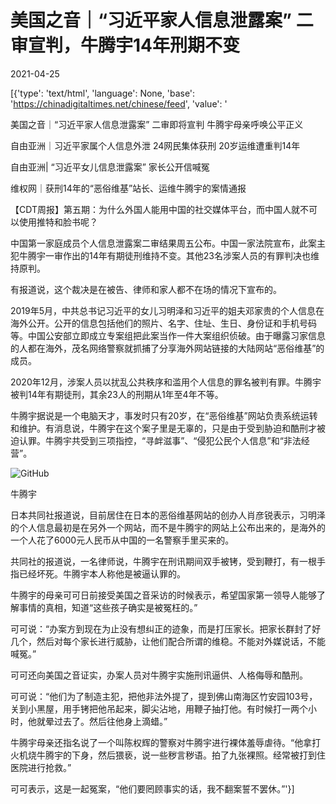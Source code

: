 # 美国之音｜“习近平家人信息泄露案” 二审宣判，牛腾宇14年刑期不变

2021-04-25

[{'type': 'text/html', 'language': None, 'base': 'https://chinadigitaltimes.net/chinese/feed', 'value': '

美国之音｜“习近平家人信息泄露案” 二审即将宣判 牛腾宇母亲呼唤公平正义

自由亚洲｜习近平家属个人信息外泄 24网民集体获刑 20岁运维遭重判14年

自由亚洲| “习近平女儿信息泄露案” 家长公开信喊冤

维权网｜获刑14年的“恶俗维基”站长、运维牛腾宇的案情通报

【CDT周报】第五期：为什么外国人能用中国的社交媒体平台，而中国人就不可以使用推特和脸书呢？



中国第一家庭成员个人信息泄露案二审结果周五公布。中国一家法院宣布，此案主犯牛腾宇一审作出的14年有期徒刑维持不变。其他23名涉案人员的有罪判决也维持原判。

有报道说，这个裁决是在被告、律师和家人都不在场的情况下宣布的。

2019年5月，中共总书记习近平的女儿习明泽和习近平的姐夫邓家贵的个人信息在海外公开。公开的信息包括他们的照片、名字、住址、生日、身份证和手机号码等。中国公安部立即成立专案组把此案当作一件大案组织侦破。由于曝露习家信息的人都在海外，茂名网络警察就抓捕了分享海外网站链接的大陆网站“恶俗维基”的成员。

2020年12月，涉案人员以扰乱公共秩序和滥用个人信息的罪名被判有罪。牛腾宇被判14年有期徒刑，其余23人的刑期从1年至4年不等。

牛腾宇据说是一个电脑天才，事发时只有20岁，在“恶俗维基”网站负责系统运转和维护。有消息说，牛腾宇在这个案子里是无辜的，只是由于受到胁迫和酷刑才被迫认罪。牛腾宇共受到三项指控，“寻衅滋事”、“侵犯公民个人信息”和“非法经营”。

![GitHub](https://chinadigitaltimes.net/chinese/files/2021/02/post-662728-602da8038f83a.)

 牛腾宇  

日本共同社报道说，目前居住在日本的恶俗维基网站的创办人肖彦锐表示，习明泽的个人信息最初是在另外一个网站，而不是牛腾宇的网站上公布出来的，是海外的一个人花了6000元人民币从中国的一名警察手里买来的。

共同社的报道说，一名律师说，牛腾宇在刑讯期间双手被铐，受到鞭打，有一根手指已经坏死。牛腾宇本人称他是被逼认罪的。

牛腾宇的母亲可可日前接受美国之音采访的时候表示，希望国家第一领导人能够了解事情的真相，知道“这些孩子确实是被冤枉的。”

可可说：“办案方到现在为止没有想纠正的迹象，而是打压家长。把家长群封了好几个，然后对每个家长进行威胁，让他们配合所谓的维稳。不能对外媒说话，不能喊冤。”

可可还向美国之音证实，办案人员对牛腾宇实施刑讯逼供、人格侮辱和酷刑。

可可说：“他们为了制造主犯，把他非法外提了，提到佛山南海区竹安园103号，关到小黑屋，用手铐把他吊起来，脚尖沾地，用鞭子抽打他。有时候打一两个小时，他就晕过去了。然后往他身上滴蜡。”

牛腾宇母亲还指名说了一个叫陈权辉的警察对牛腾宇进行裸体羞辱虐待。“他拿打火机烧牛腾宇的下身，然后猥亵，说一些秽言秽语。拍了九张裸照。经常被打到住医院进行抢救。”

可可表示，这是一起冤案，“他们要罔顾事实的话，我不翻案誓不罢休。”'}]